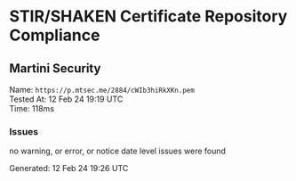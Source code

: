# STIR/SHAKEN Certificate Repository Compliance

## Martini Security

Name: `https://p.mtsec.me/2884/cWIb3hiRkXKn.pem`\
Tested At: 12 Feb 24 19:19 UTC\
Time: 118ms

### Issues

no warning, or error, or notice date level issues were found

Generated: 12 Feb 24 19:26 UTC